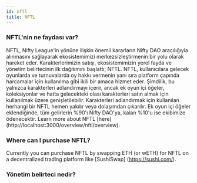 ```yaml
---
id: nftl
title: NFTL
---
```


### NFTL'nin ne faydası var?

NFTL, Nifty League'in yönüne ilişkin önemli kararların Nifty DAO aracılığıyla alınmasını sağlayarak ekosistemimizi merkezsizleştirmenin bir yolu olarak hareket eder. Karakterlerimizin satışı, ekosistemimizin yerel fayda ve yönetim belirtecinin ilk dağıtımını başlattı; NFTL. NFTL, kullanıcılara gelecek oyunlarda ve turnuvalarda oy hakkı vermenin yanı sıra platform çapında harcamalar için kullanılma gibi ikili bir amaca hizmet eder. Şimdilik, bu yalnızca karakterleri adlandırmayı içerir, ancak ek oyun içi öğeler, koleksiyonlar ve hatta gelecekteki olası karakterleri satın almak için kullanılmak üzere genişletilebilir. Karakterleri adlandırmak için kullanılan herhangi bir NFTL hemen yakılır veya dolaşımdan çıkarılır. Ek oyun içi öğeler eklendiğinde, tüm gelirlerin %90'ı Nifty DAO'ya, kalan %10'u ise ekibimize ödenecektir. Learn more about NFTL \[here\] (http://localhost:3000/overview/nftl/overview).

### Where can I purchase NFTL?

Currently you can purchase NFTL by swapping ETH (or wETH) for NFTL on a decentralized trading platform like \[SushiSwap\] (https://sushi.com/).

### Yönetim belirteci nedir?
